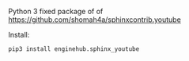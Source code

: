 Python 3 fixed package of of https://github.com/shomah4a/sphinxcontrib.youtube

Install:

```shell
pip3 install enginehub.sphinx_youtube
```
